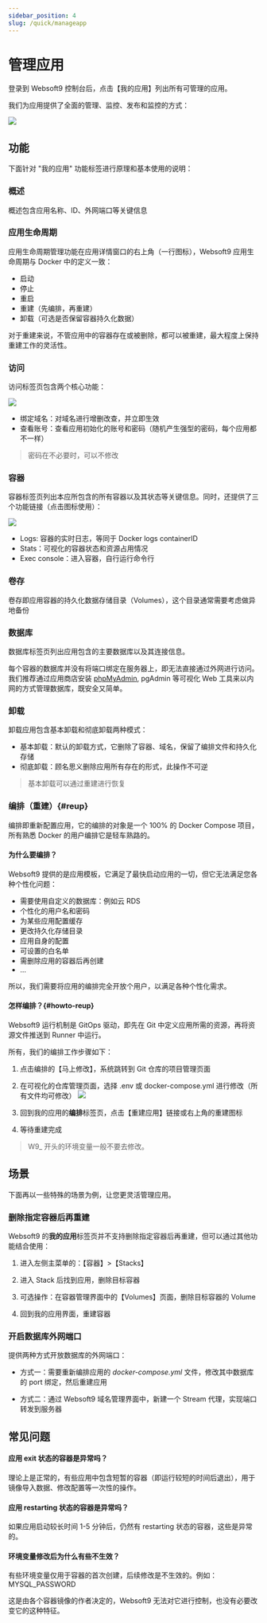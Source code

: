 ```yaml
---
sidebar_position: 4
slug: /quick/manageapp
---
```


# 管理应用

登录到 Websoft9 控制台后，点击【我的应用】列出所有可管理的应用。  

我们为应用提供了全面的管理、监控、发布和监控的方式：  

![](https://libs.websoft9.com/Websoft9/DocsPicture/zh/websoft9/websoft9-myappsdetail.png)

## 功能

下面针对 "我的应用" 功能标签进行原理和基本使用的说明：  

### 概述

概述包含应用名称、ID、外网端口等关键信息

### 应用生命周期

应用生命周期管理功能在应用详情窗口的右上角（一行图标），Websoft9 应用生命周期与 Docker 中的定义一致：

- 启动
- 停止
- 重启
- 重建（先编排，再重建）
- 卸载（可选是否保留容器持久化数据）

对于重建来说，不管应用中的容器存在或被删除，都可以被重建，最大程度上保持重建工作的灵活性。 


### 访问

访问标签页包含两个核心功能：

![](https://libs.websoft9.com/Websoft9/DocsPicture/zh/websoft9/websoft9-myapps-access.png)

- 绑定域名：对域名进行增删改查，并立即生效
- 查看账号：查看应用初始化的账号和密码（随机产生强型的密码，每个应用都不一样）

> 密码在不必要时，可以不修改


### 容器

容器标签页列出本应所包含的所有容器以及其状态等关键信息。同时，还提供了三个功能链接（点击图标使用）：  

![](https://libs.websoft9.com/Websoft9/DocsPicture/zh/websoft9/websoft9-myapps-containers.png)


- Logs: 容器的实时日志，等同于 Docker logs containerID
- Stats：可视化的容器状态和资源占用情况
- Exec console：进入容器，自行运行命令行


### 卷存

卷存即应用容器的持久化数据存储目录（Volumes），这个目录通常需要考虑做异地备份

### 数据库

数据库标签页列出应用包含的主要数据库以及其连接信息。  

每个容器的数据库并没有将端口绑定在服务器上，即无法直接通过外网进行访问。我们推荐通过应用商店安装 [phpMyAdmin](../mysql#phpmyadmin), pgAdmin 等可视化 Web 工具来以内网的方式管理数据库，既安全又简单。  

### 卸载

卸载应用包含基本卸载和彻底卸载两种模式：

- 基本卸载：默认的卸载方式，它删除了容器、域名，保留了编排文件和持久化存储
- 彻底卸载：顾名思义删除应用所有存在的形式，此操作不可逆

> 基本卸载可以通过重建进行恢复

### 编排（重建）{#reup}

编排即重新配置应用，它的编排的对象是一个 100% 的 Docker Compose 项目，所有熟悉 Docker 的用户编排它是轻车熟路的。  

#### 为什么要编排？

Websoft9 提供的是应用模板，它满足了最快启动应用的一切，但它无法满足您各种个性化问题：

- 需要使用自定义的数据库：例如云 RDS
- 个性化的用户名和密码
- 为某些应用配置缓存
- 更改持久化存储目录
- 应用自身的配置
- 可设置的白名单
- 需删除应用的容器后再创建
- ...

所以，我们需要将应用的编排完全开放个用户，以满足各种个性化需求。  


#### 怎样编排？{#howto-reup}

Websoft9 运行机制是 GitOps 驱动，即先在 Git 中定义应用所需的资源，再将资源文件推送到 Runner 中运行。  

所有，我们的编排工作步骤如下：

1. 点击编排的【马上修改】，系统跳转到 Git 仓库的项目管理页面

2. 在可视化的仓库管理页面，选择 .env 或 docker-compose.yml 进行修改（所有文件均可修改）
   ![](https://libs.websoft9.com/Websoft9/DocsPicture/zh/websoft9/websoft9-gitea-repo.png)

3. 回到我的应用的**编排**标签页，点击【重建应用】链接或右上角的重建图标

4. 等待重建完成


> W9_ 开头的环境变量一般不要去修改。


## 场景

下面再以一些特殊的场景为例，让您更灵活管理应用。  

### 删除指定容器后再重建

Websoft9 的**我的应用**标签页并不支持删除指定容器后再重建，但可以通过其他功能结合使用：

1. 进入左侧主菜单的：【容器】>【Stacks】

2. 进入 Stack 后找到应用，删除目标容器

3. 可选操作：在容器管理界面中的【Volumes】页面，删除目标容器的 Volume

4. 回到我的应用界面，重建容器

### 开启数据库外网端口

提供两种方式开放数据库的外网端口：

- 方式一：需要重新编排应用的 *docker-compose.yml* 文件，修改其中数据库的 port 绑定，然后重建应用

- 方式二：通过 Websoft9 域名管理界面中，新建一个 Stream 代理，实现端口转发到服务器



## 常见问题

#### 应用 exit 状态的容器是异常吗？

理论上是正常的，有些应用中包含短暂的容器（即运行较短的时间后退出），用于镜像导入数据、修改配置等一次性的操作。 

#### 应用 restarting 状态的容器是异常吗？

如果应用启动较长时间 1-5 分钟后，仍然有 restarting 状态的容器，这些是异常的。

#### 环境变量修改后为什么有些不生效？

有些环境变量仅用于容器的首次创建，后续修改是不生效的。例如：MYSQL_PASSWORD  

这是由各个容器镜像的作者决定的，Websoft9 无法对它进行控制，也没有必要改变它的这种特征。    
